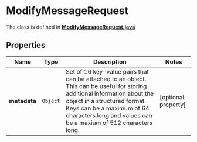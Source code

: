 

# ModifyMessageRequest

The class is defined in **[ModifyMessageRequest.java](../../src/main/java/org/openapitools/model/ModifyMessageRequest.java)**

## Properties

Name | Type | Description | Notes
------------ | ------------- | ------------- | -------------
**metadata** | `Object` | Set of 16 key-value pairs that can be attached to an object. This can be useful for storing additional information about the object in a structured format. Keys can be a maximum of 64 characters long and values can be a maxium of 512 characters long.  |  [optional property]



